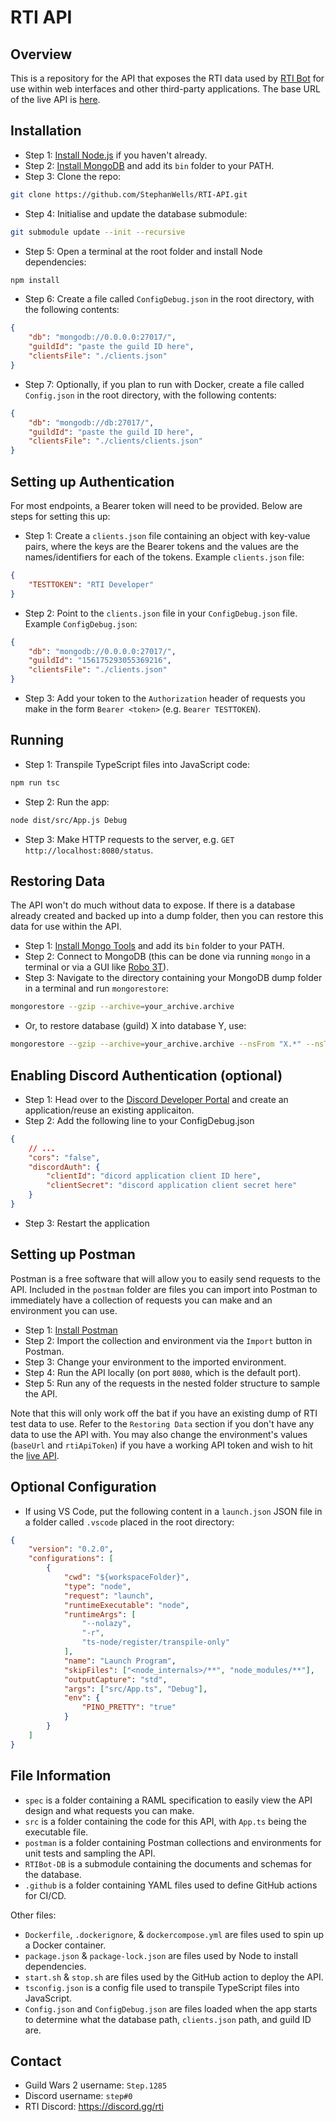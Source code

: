# RTI API

## Overview

This is a repository for the API that exposes the RTI data used by [RTI Bot](https://github.com/Daniel123643/RTIBot) for use within web interfaces and other third-party applications. The base URL of the live API is [here](https://rti.krhom.com/api/).

## Installation

-   Step 1: [Install Node.js](https://nodejs.org/en/download/) if you haven't already.
-   Step 2: [Install MongoDB](https://www.mongodb.com/try/download/community?tck=docs_server) and add its `bin` folder to your PATH.
-   Step 3: Clone the repo:

```bash
git clone https://github.com/StephanWells/RTI-API.git
```

-   Step 4: Initialise and update the database submodule:

```bash
git submodule update --init --recursive
```

-   Step 5: Open a terminal at the root folder and install Node dependencies:

```bash
npm install
```

-   Step 6: Create a file called `ConfigDebug.json` in the root directory, with the following contents:

```json
{
    "db": "mongodb://0.0.0.0:27017/",
    "guildId": "paste the guild ID here",
    "clientsFile": "./clients.json"
}
```

-   Step 7: Optionally, if you plan to run with Docker, create a file called `Config.json` in the root directory, with the following contents:

```json
{
    "db": "mongodb://db:27017/",
    "guildId": "paste the guild ID here",
    "clientsFile": "./clients/clients.json"
}
```

## Setting up Authentication

For most endpoints, a Bearer token will need to be provided. Below are steps for setting this up:

-   Step 1: Create a `clients.json` file containing an object with key-value pairs, where the keys are the Bearer tokens and the values are the names/identifiers for each of the tokens. Example `clients.json` file:

```json
{
    "TESTTOKEN": "RTI Developer"
}
```

-   Step 2: Point to the `clients.json` file in your `ConfigDebug.json` file. Example `ConfigDebug.json`:

```json
{
    "db": "mongodb://0.0.0.0:27017/",
    "guildId": "156175293055369216",
    "clientsFile": "./clients.json"
}
```

-   Step 3: Add your token to the `Authorization` header of requests you make in the form `Bearer <token>` (e.g. `Bearer TESTTOKEN`).

## Running

-   Step 1: Transpile TypeScript files into JavaScript code:

```bash
npm run tsc
```

-   Step 2: Run the app:

```bash
node dist/src/App.js Debug
```

-   Step 3: Make HTTP requests to the server, e.g. `GET http://localhost:8080/status`.

## Restoring Data

The API won't do much without data to expose. If there is a database already created and backed up into a dump folder, then you can restore this data for use within the API.

-   Step 1: [Install Mongo Tools](https://docs.mongodb.com/database-tools/installation/installation-windows/) and add its `bin` folder to your PATH.
-   Step 2: Connect to MongoDB (this can be done via running `mongo` in a terminal or via a GUI like [Robo 3T](https://robomongo.org/download)).
-   Step 3: Navigate to the directory containing your MongoDB dump folder in a terminal and run `mongorestore`:

```bash
mongorestore --gzip --archive=your_archive.archive
```

-   Or, to restore database (guild) X into database Y, use:

```bash
mongorestore --gzip --archive=your_archive.archive --nsFrom "X.*" --nsTo "Y.*"
```

## Enabling Discord Authentication (optional)

-   Step 1: Head over to the [Discord Developer Portal](https://discord.com/developers/) and create an application/reuse an existing applicaiton.
-   Step 2: Add the following line to your ConfigDebug.json

```json
{
    // ...
    "cors": "false",
    "discordAuth": {
        "clientId": "dicord application client ID here",
        "clientSecret": "discord application client secret here"
    }
}
```

-   Step 3: Restart the application

## Setting up Postman

Postman is a free software that will allow you to easily send requests to the API. Included in the `postman` folder are files you can import into Postman to immediately have a collection of requests you can make and an environment you can use.

-   Step 1: [Install Postman](https://www.postman.com/downloads/)
-   Step 2: Import the collection and environment via the `Import` button in Postman.
-   Step 3: Change your environment to the imported environment.
-   Step 4: Run the API locally (on port `8080`, which is the default port).
-   Step 5: Run any of the requests in the nested folder structure to sample the API.

Note that this will only work off the bat if you have an existing dump of RTI test data to use. Refer to the `Restoring Data` section if you don't have any data to use the API with. You may also change the environment's values (`baseUrl` and `rtiApiToken`) if you have a working API token and wish to hit the [live API](https://rti.krhom.com/api/).

## Optional Configuration

-   If using VS Code, put the following content in a `launch.json` JSON file in a folder called `.vscode` placed in the root directory:

```json
{
    "version": "0.2.0",
    "configurations": [
        {
            "cwd": "${workspaceFolder}",
            "type": "node",
            "request": "launch",
            "runtimeExecutable": "node",
            "runtimeArgs": [
                "--nolazy",
                "-r",
                "ts-node/register/transpile-only"
            ],
            "name": "Launch Program",
            "skipFiles": ["<node_internals>/**", "node_modules/**"],
            "outputCapture": "std",
            "args": ["src/App.ts", "Debug"],
            "env": {
                "PINO_PRETTY": "true"
            }
        }
    ]
}
```

## File Information

-   `spec` is a folder containing a RAML specification to easily view the API design and what requests you can make.
-   `src` is a folder containing the code for this API, with `App.ts` being the executable file.
-   `postman` is a folder containing Postman collections and environments for unit tests and sampling the API.
-   `RTIBot-DB` is a submodule containing the documents and schemas for the database.
-   `.github` is a folder containing YAML files used to define GitHub actions for CI/CD.

Other files:

-   `Dockerfile`, `.dockerignore`, & `dockercompose.yml` are files used to spin up a Docker container.
-   `package.json` & `package-lock.json` are files used by Node to install dependencies.
-   `start.sh` & `stop.sh` are files used by the GitHub action to deploy the API.
-   `tsconfig.json` is a config file used to transpile TypeScript files into JavaScript.
-   `Config.json` and `ConfigDebug.json` are files loaded when the app starts to determine what the database path, `clients.json` path, and guild ID are.

## Contact

-   Guild Wars 2 username: `Step.1285`
-   Discord username: `step#0`
-   RTI Discord: https://discord.gg/rti
